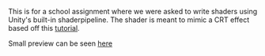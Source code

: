 This is for a school assignment where we were asked to write shaders using Unity's built-in shaderpipeline. 
The shader is meant to mimic a CRT effect based off this [tutorial](https://www.gamedeveloper.com/programming/shader-tutorial-crt-emulation). 


Small preview can be seen [here](https://youtu.be/l98J8sl43rw)
